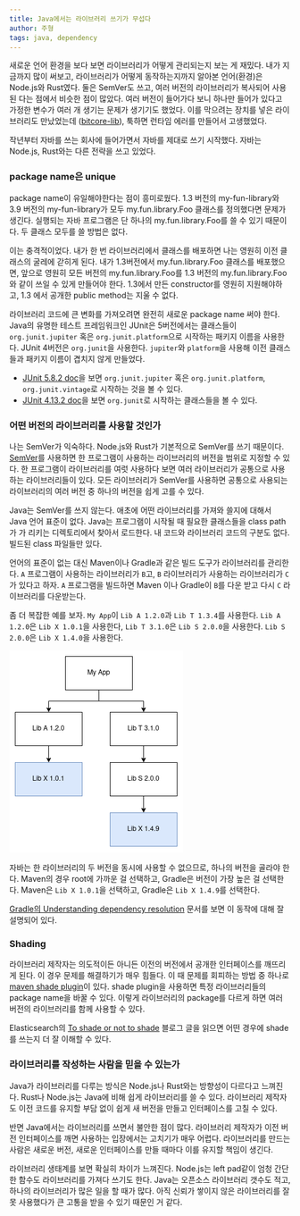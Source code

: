 ```yaml
---
title: Java에서는 라이브러리 쓰기가 무섭다
author: 주형
tags: java, dependency
---
```


새로운 언어 환경을 보다 보면 라이브러리가 어떻게 관리되는지 보는 게 재밌다. 내가
지금까지 많이 써보고, 라이브러리가 어떻게 동작하는지까지 알아본 언어(환경)은
Node.js와 Rust였다. 둘은 SemVer도 쓰고, 여러 버전의 라이브러리가 복사되어 사용된
다는 점에서 비슷한 점이 많았다. 여러 버전이 들어가다 보니 하나만 들어가 있다고
가정한 변수가 여러 개 생기는 문제가 생기기도 했었다. 이를 막으려는 장치를 넣은
라이브러리도 만났었는데 ([bitcore-lib](https://github.com/bitpay/bitcore/tree/v8.0.0/packages/bitcore-lib)),
툭하면 런타임 에러를 만들어서 고생했었다.

작년부터 자바를 쓰는 회사에 들어가면서 자바를 제대로 쓰기 시작했다. 자바는
Node.js, Rust와는 다른 전략을 쓰고 있었다.

### package name은 unique

package name이 유일해야한다는 점이 흥미로웠다. 1.3 버전의 my-fun-library와 3.9
버전의 my-fun-library가 모두 my.fun.library.Foo 클래스를 정의했다면 문제가
생긴다. 실행되는 자바 프로그램은 단 하나의 my.fun.library.Foo를 쓸 수 있기
때문이다. 두 클래스 모두를 쓸 방법은 없다.

이는 충격적이었다. 내가 한 번 라이브러리에서 클래스를 배포하면 나는 영원히 이전
클래스의 굴레에 갇히게 된다. 내가 1.3버전에서 my.fun.library.Foo 클래스를
배포했으면, 앞으로 영원히 모든 버전의 my.fun.library.Foo를 1.3 버전의
my.fun.library.Foo와 같이 쓰일 수 있게 만들어야 한다. 1.3에서 만든 constructor를
영원히 지원해야하고, 1.3 에서 공개한 public method는 지울 수 없다.

라이브러리 코드에 큰 변화를 가져오려면 완전히 새로운 package name 써야 한다.
Java의 유명한 테스트 프레임워크인 JUnit은 5버전에서는 클래스들이
`org.junit.jupiter` 혹은 `org.junit.platform`으로 시작하는 패키지 이름을
사용한다. JUnit 4버전은 `org.junit`을 사용한다. `jupiter`와 `platform`을 사용해
이전 클래스 들과 패키지 이름이 겹치지 않게 만들었다.

- [JUnit 5.8.2 doc](https://junit.org/junit5/docs/current/api/)을 보면
  `org.junit.jupiter` 혹은 `org.junit.platform`, `org.junit.vintage`로 시작하는
  것을 볼 수 있다.
- [JUnit 4.13.2 doc](https://junit.org/junit4/javadoc/latest/index.html)을 보면
  `org.junit`로 시작하는 클래스들을 볼 수 있다.

### 어떤 버전의 라이브러리를 사용할 것인가

나는 SemVer가 익숙하다. Node.js와 Rust가 기본적으로 SemVer를 쓰기 때문이다.
[SemVer](https://semver.org/)를 사용하면 한 프로그램이 사용하는 라이브러리의
버전을 범위로 지정할 수 있다. 한 프로그램이 라이브러리를 여럿 사용하다 보면 여러
라이브러리가 공통으로 사용하는 라이브러리들이 있다. 모든 라이브러리가 SemVer를
사용하면 공통으로 사용되는 라이브러리의 여러 버전 중 하나의 버전을 쉽게 고를 수
있다.

Java는 SemVer를 쓰지 않는다. 애초에 어떤 라이브러리를 가져와 쓸지에 대해서 Java
언어 표준이 없다. Java는 프로그램이 시작될 때 필요한 클래스들을 class path가 가
리키는 디렉토리에서 찾아서 로드한다. 내 코드와 라이브러리 코드의 구분도 없다.
빌드된 class 파일들만 있다.

언어의 표준이 없는 대신 Maven이나 Gradle과 같은 빌드 도구가 라이브러리를
관리한다. `A` 프로그램이 사용하는 라이브러리가 `B`고, `B` 라이브러리가 사용하는
라이브러리가 `C`가 있다고 하자. `A` 프로그램을 빌드하면 Maven 이나 Gradle이
`B`를 다운 받고 다시 `C` 라이브러리를 다운받는다.

좀 더 복잡한 예를 보자. `My App`이 `Lib A 1.2.0`과 `Lib T 1.3.4`를 사용한다.
`Lib A 1.2.0`은 `Lib X 1.0.1`을 사용한다, `Lib T 3.1.0`은 `Lib S 2.0.0`을
사용한다. `Lib S 2.0.0`은 `Lib X 1.4.0`을 사용한다.

![dependency graph](/images/java-dependencies.png)

자바는 한 라이브러리의 두 버전을 동시에 사용할 수 없으므로, 하나의 버전을 골라야
한다. Maven의 경우 root에 가까운 걸 선택하고, Gradle은 버전이 가장 높은 걸
선택한다. Maven은 `Lib X 1.0.1`을 선택하고, Gradle은 `Lib X 1.4.9`를 선택한다.

[Gradle의 Understanding dependency resolution](https://docs.gradle.org/current/userguide/dependency_resolution.html#sub:resolution-strategy)
문서를 보면 이 동작에 대해 잘 설명되어 있다.

### Shading

라이브러리 제작자는 의도적이든 아니든 이전의 버전에서 공개한 인터페이스를
깨뜨리게 된다. 이 경우 문제를 해결하기가 매우 힘들다. 이 때 문제를 회피하는 방법
중 하나로 [maven shade plugin](https://maven.apache.org/plugins/maven-shade-plugin/)이 있다. shade plugin을 사용하면 특정 라이브러리들의 package name을 바꿀 수 있다. 이렇게
라이브러리의 package를 다르게 하면 여러 버전의 라이브러리를 함께 사용할 수 있다.

Elasticsearch의 [To shade or not to shade](https://www.elastic.co/kr/blog/to-shade-or-not-to-shade) 블로그 글을 읽으면
어떤 경우에 shade를 쓰는지 더 잘 이해할 수 있다.

### 라이브러리를 작성하는 사람을 믿을 수 있는가

Java가 라이브러리를 다루는 방식은 Node.js나 Rust와는 방향성이 다르다고 느껴진다.
Rust나 Node.js는 Java에 비해 쉽게 라이브러리를 쓸 수 있다. 라이브러리 제작자도
이전 코드를 유지할 부담 없이 쉽게 새 버전을 만들고 인터페이스를 고칠 수 있다.

반면 Java에서는 라이브러리를 쓰면서 불안한 점이 많다. 라이브러리 제작자가 이전
버전 인터페이스를 깨면 사용하는 입장에서는 고치기가 매우 어렵다. 라이브러리를
만드는 사람은 새로운 버전, 새로운 인터페이스를 만들 때마다 이를 유지할 책임이
생긴다.

라이브러리 생태계를 보면 확실히 차이가 느껴진다. Node.js는 left pad같이 엄청
간단한 함수도 라이브러리를 가져다 쓰기도 한다. Java는 오픈소스 라이브러리 갯수도
적고, 하나의 라이브러리가 많은 일을 할 때가 많다. 아직 신뢰가 쌓이지 않은
라이브러리를 잘못 사용했다가 큰 고통을 받을 수 있기 때문인 거 같다.
